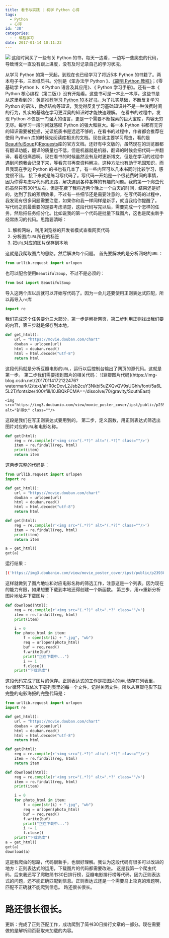 ```yaml
---
title: 看书与实践 | 初学 Python 心得
tags:
  - Python
  - 心得
id: '38'
categories:
  - - 编程学习
date: 2017-01-14 10:11:23
---
```


![](https://i.loli.net/2020/02/06/cSzEAg1QHUauTqO.jpg) 这段时间买了一些有关 Python 的书，每天一边看，一边写一些爬虫的代码，导致博文一直没有跟上进度，没有及时记录自己的学习状况。
<!-- more -->
从学习 Python 的第一天起，到现在也已经学习了将近5本 Python 的书籍了。两本电子书，三本纸质书。分别是《笨办法学 Python 》、[《简明 Python 教程》](https://bop.molun.net/)；《零基础学 Python 》、《 Python 语言及其应用》、《 Python 学习手册》。还有一本《 Python 核心编程（第二版）》没有开始看。这些书可是一本比一本厚。这些书是从这里看到的：[黄哥推荐学习 Python 10本好书。](https://zhuanlan.zhihu.com/p/21566058)为了扎实基础，不断反复学习 Python 的语法，数据结构等知识，我觉得反复学习基础知识并不是一种浪费时间的行为，扎实的基础在学习更深奥的知识时才能快速理解。 在看书的过程中，发现 Python 不仅是一门强大的语言，更是一个需要不断探索的巨大宝库，内容无穷无尽。每学习一段时间就感叹 Python 的强大和巨大。每一本 Python 书都有无穷的知识需要被挖掘，光读纸质书是远远不够的，在看书的过程中，作者都会推荐在使用 Python 库的时候先阅读库相关的文档。现在我主要学习爬虫，看的是[BeautifulSoup](http://beautifulsoup.readthedocs.io/zh_CN/latest/)和[Requests](http://cn.python-requests.org/zh_CN/latest/)库的官方文档。还好有中文版的，虽然现在的浏览器都有翻译功能，翻译的质量也不低，但是机器就是机器，翻译的时候会把代码一并翻译，看着很痛苦啊。现在看书的时候虽然没有及时更新博文，但是在学习的过程中遇到问题我会记录下来，等看完书再查资料解决，这种方法也有助于巩固知识，而且我现在手边 Python 的书也有几本了，有一些内容可以几本书同时比较学习，感觉很不错。 接下来就是练习写代码了。写代码一开始是一个很花费时间的事情，因为你得考虑写代码的思路，解决遇到各种各样的有趣的问题。我的第一个爬虫代码虽然只有30行左右，但是花费了我将近两个晚上一个白天的时间，结果还是好的，达到了我的预期效果。不过有一些细节还是需要注意的。在写代码的过程中，我发现有很多问题需要注意，如果你和我一样同样是新手，就当我给你提醒了。 写代码之前最重要的是要考虑清楚，这段代码写完以后，需要完成一个怎样的任务，然后把任务细分化。比如说我的第一个代码是批量下载图片，这也是爬虫新手经常练习的代码。思路要清晰：

1.  解析网站，利用浏览器的开发者模式查看网页代码
2.  分析图片`URL`所在的标签
3.  把`URL`对应的图片保存到本地

这就是我爬取图片的思路。然后解决每个问题。 首先要解决的是分析网站的`URL`：

```python
from urllib.request import urlopen
```

也可以配合使用`BeautifulSoup`，不过不是必须的：

```python
from bs4 import BeautifulSoup
```

导入这两个库以后就可以开始写代码了。因为一会儿还要使用正则表达式匹配，所以再导入`re`库

```python
import re
```

我们完成这个任务要分三大部分，第一步是解析网页，第二步利用正则找出我们要的内容，第三步就是保存到本地。

```python
def get_html():
    url = "https://movie.douban.com/chart"
    douban = urlopen(url)
    html = douban.read()
    html = html.decode("utf-8")
    return html
```

这段代码就是分析豆瓣电影的`URL`，运行以后控制台输出了网页的源代码。这就是第一步。 第二步我们需要找到图片的相关代码： !\[豆瓣图片代码\](https://img- blog.csdn.net/20170114172122476?watermark/2/text/aHR0cDovL2Jsb2cuY3Nkbi5uZXQvQV9sUGhh/font/5a6L5L2T/fontsize/400/fill/I0JBQkFCMA==/dissolve/70/gravity/SouthEast)

```markup
<img src="https://img3.doubanio.com/view/movie_poster_cover/ipst/public/p2393044761.jpg" alt="驴得水" class=""/>
```

这段是我们在写正则表达式要用到的。 第二步，定义函数，用正则表达式筛选出图片对应的`URL`和电影名称。

```python
def get(html):
    reg = re.compile(r'<img src="(.*?)" alt="(.*?)" class=""/>')
    item = re.findall(reg, html)
    print(item)
    return item
```

这两步完整的代码是：

```python
from urllib.request import urlopen
import re

def get_html():
    url = "https://movie.douban.com/chart"
    douban = urlopen(url)
    html = douban.read()
    html = html.decode("utf-8")
    return html

def get(html):
    reg = re.compile(r'<img src="(.*?)" alt="(.*?)" class=""/>')
    item = re.findall(reg, html)
    print(item)
    return item

a = get_html()
get(a)
```

运行结果：

```bash
[('https://img3.doubanio.com/view/movie_poster_cover/ipst/public/p2393044761.jpg', '驴得水'), ('https://img3.doubanio.com/view/movie_poster_cover/ipst/public/p2391556881.jpg', '夜行动物'), ('https://img3.doubanio.com/view/movie_poster_cover/ipst/public/p2402824160.jpg', '28岁未成年'), ('https://img3.doubanio.com/view/movie_poster_cover/ipst/public/p2407543903.jpg', '无名女尸'), ('https://img3.doubanio.com/view/movie_poster_cover/ipst/public/p2403319543.jpg', '萨利机长'), ('https://img3.doubanio.com/view/movie_poster_cover/ipst/public/p2370911211.jpg', '中邪'), ('https://img5.doubanio.com/view/movie_poster_cover/ipst/public/p2380677316.jpg', '湄公河行动'), ('https://img3.doubanio.com/view/movie_poster_cover/ipst/public/p2326264650.jpg', '总有一天'), ('https://img3.doubanio.com/view/movie_poster_cover/ipst/public/p2409793660.jpg', '大叔的爱'), ('https://img3.doubanio.com/view/movie_poster_cover/ipst/public/p2355993802.jpg', '会计刺客')]
```

这样就做到了图片地址和对应电影名称的筛选工作，注意这是一个列表。因为现在的能力有限，如果想要下载到本地还得创建一个新函数。 第三步，用`re`重新分析图片地址并下载图片：

```python
def download(html):
    reg = re.compile(r'<img src="(.*?)" alt=".*?" class=""/>')
    item = re.findall(reg, html)
    print(item)

    i = 0
    for photo_html in item:
        f = open(str(i) + ".jpg", "wb")
        req = urlopen(photo_html)
        buf = req.read()
        f.write(buf)
        print("正在下载中...")
        i += 1
        f.close()
    print("下载完成")
```

这段代码完成了图片的保存。正则表达式的工作是把图片的`URL`储存在列表里，`for`循环下载依次下载列表里的每一个文件，记得关闭文件。所以从豆瓣电影下载完整的电影海报的完整代码是：

```python
from urllib.request import urlopen
import re

def get_html():
    url = "https://movie.douban.com/chart"
    douban = urlopen(url)
    html = douban.read()
    html = html.decode("utf-8")
    return html

def get(html):
    reg = re.compile(r'<img src="(.*?)" alt="(.*?)" class=""/>')
    item = re.findall(reg, html)
    return item

def download(html):
    reg = re.compile(r'<img src="(.*?)" alt=".*?" class=""/>')
    item = re.findall(reg, html)
    print(item)

    i = 0
    for photo_html in item:
        f = open(str(i) + ".jpg", "wb")
        req = urlopen(photo_html)
        buf = req.read()
        f.write(buf)
        print("正在下载中...")
        i += 1
        f.close()
    print("下载完成")
a = get_html()
get(a)
download(a)
```

这是我爬虫的思路，代码很新手，也很好理解。我认为这段代码有很多可以改进的地方：正则表达式的运用，下载图片的代码都需要改进。 这是我第一个爬虫代码，后来我还写了爬取简书30日排行榜，豆瓣电影排行榜等代码，因为正则表达式的问题，还不能正确匹配到信息。正则表达式还是一个需要马上攻克的难题啊，匹配不正确就不能爬到信息。 路还很长很长。

# 路还很长很长。

更新：完成了正则匹配工作，成功爬到了简书30日排行文章的一部分。现在需要做的是解析网页获取未加载的内容。